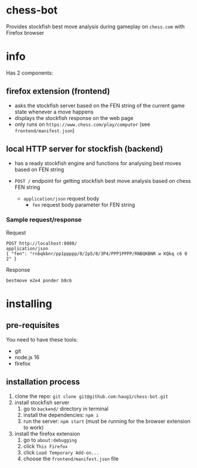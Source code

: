 # chess-bot

Provides stockfish best move analysis during gameplay on `chess.com` with Firefox browser

# info

Has 2 components:

## firefox extension (frontend)

- asks the stockfish server based on the FEN string of the current game state whenever a move happens
- displays the stockfish response on the web page
- only runs on `https://www.chess.com/play/computer` (see `frontend/manifest.json`)

## local HTTP server for stockfish (backend)

- has a ready stockfish engine and functions for analysing best moves based on FEN string
- `POST /` endpoint for getting stockfish best move analysis based on chess FEN string

  - `application/json` request body
    - `fen` request body parameter for FEN string

### Sample request/response

Request

```
POST http://localhost:8080/
application/json
{ "fen": "rnbqkbnr/pp1ppppp/8/2p5/8/3P4/PPP1PPPP/RNBQKBNR w KQkq c6 0 2" }
```

Response

```
bestmove e2e4 ponder b8c6
```

# installing

## pre-requisites

You need to have these tools:

- git
- node.js 16
- firefox

## installation process

1. clone the repo: `git clone git@github.com:haug1/chess-bot.git`
2. install stockfish server
   1. go to `backend/` directory in terminal
   2. install the dependencies: `npm i`
   3. run the server: `npm start` (must be running for the browser extension to work)
3. install the firefox extension
   1. go to `about:debugging`
   2. click `This Firefox`
   3. click `Load Temporary Add-on...`
   4. choose the `frontend/manifest.json` file
